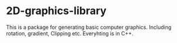 # 2D-graphics-library
This is a package for generating basic computer graphics. 
Including rotation, gradient, Clipping etc. Everyhting is in C++.
